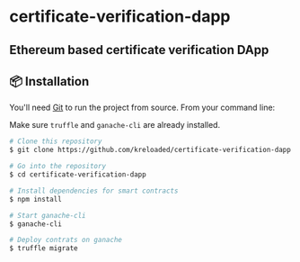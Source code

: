 # certificate-verification-dapp
## Ethereum based certificate verification DApp

## 📦 Installation

You'll need [Git](https://git-scm.com) to run the project from source. From your command line:

Make sure `truffle` and `ganache-cli` are already installed.

```bash
# Clone this repository
$ git clone https://github.com/kreloaded/certificate-verification-dapp

# Go into the repository
$ cd certificate-verification-dapp

# Install dependencies for smart contracts
$ npm install

# Start ganache-cli
$ ganache-cli

# Deploy contrats on ganache
$ truffle migrate
``` 
